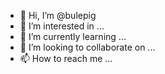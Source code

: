- 👋 Hi, I’m @bulepig
- 👀 I’m interested in ...
- 🌱 I’m currently learning ...
- 💞️ I’m looking to collaborate on ...
- 📫 How to reach me ...

<!---
bulepig/bulepig is a ✨ special ✨ repository because its `README.md` (this file) appears on your GitHub profile.
You can click the Preview link to take a look at your changes.
--->
